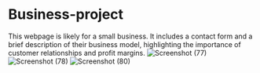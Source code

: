 # Business-project
This webpage is likely for a small business. It includes a contact form and a brief description of their business model, highlighting the importance of customer relationships and profit margins.
![Screenshot (77)](https://github.com/user-attachments/assets/1553a8b3-036e-43b9-b711-0fa1913c63f6)
![Screenshot (78)](https://github.com/user-attachments/assets/2ba5238e-215b-4a95-b118-f7e597e1d023)
![Screenshot (80)](https://github.com/user-attachments/assets/be520b64-0e38-4efa-93e1-eb0f4ad27c8b)

